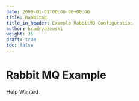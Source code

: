 ```yaml
---
date: 2000-01-01T00:00:00+00:00
title: Rabbitmq
title_in_header: Example RabbitMQ Configuration
author: bradrydzewski
weight: 35
draft: true
toc: false
---
```


# Rabbit MQ Example

Help Wanted.
